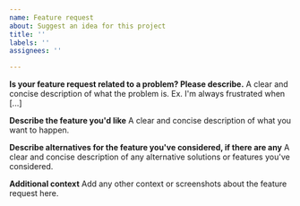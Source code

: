 ```yaml
---
name: Feature request
about: Suggest an idea for this project
title: ''
labels: ''
assignees: ''

---
```


**Is your feature request related to a problem? Please describe.**
A clear and concise description of what the problem is. Ex. I'm always frustrated when [...]

**Describe the feature you'd like**
A clear and concise description of what you want to happen.

**Describe alternatives for the feature you've considered, if there are any**
A clear and concise description of any alternative solutions or features you've considered.

**Additional context**
Add any other context or screenshots about the feature request here.
